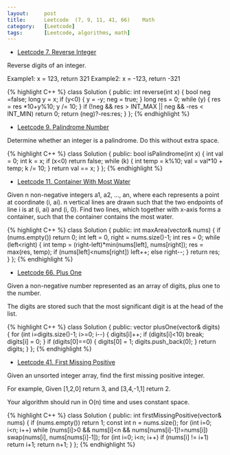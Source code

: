 ```yaml
---
layout:     post
title:      Leetcode  (7, 9, 11, 41, 66)	Math
category:   [Leetcode] 
tags:		[Leetcode, algorithms, math]
---
```


* [Leetcode 7. Reverse Integer](https://leetcode.com/problems/reverse-integer/)

Reverse digits of an integer.

Example1: x = 123, return 321
Example2: x = -123, return -321

{% highlight C++ %}
class Solution {
public:
    int reverse(int x) {
        bool neg =false;
        long y = x;
        if (y<0)
        {
             y = -y;
             neg = true;
        }
        long res = 0;
        while (y)
        {
            res = res *10+y%10;
            y /= 10;
        }
        if (!neg && res > INT_MAX || neg && -res < INT_MIN)
            return 0;
        return (neg)?-res:res;
    }
}; 
{% endhighlight %}

* [Leetcode 9. Palindrome Number](https://leetcode.com/problems/palindrome-number/)

Determine whether an integer is a palindrome. Do this without extra space.

{% highlight C++ %}
class Solution {
public:
    bool isPalindrome(int x) {
        int val = 0;
        int k = x;
        if (x<0)    return false;
        while (k) {
            int temp = k%10;
            val = val*10 + temp;
            k /= 10;
        }
        return val == x;
    }
};
{% endhighlight %}

* [Leetcode 11. Container With Most Water](https://leetcode.com/problems/container-with-most-water/)

Given n non-negative integers a1, a2, ..., an, where each represents a point at coordinate (i, ai). n vertical lines are drawn such that the two endpoints of line i is at (i, ai) and (i, 0). Find two lines, which together with x-axis forms a container, such that the container contains the most water.

{% highlight C++ %}
class Solution {
public:
    int maxArea(vector<int>& nums) {
        if (nums.empty())   return 0;
        int left = 0, right = nums.size()-1;
        int res = 0;
        while (left<right) {
            int temp = (right-left)*min(nums[left], nums[right]);
            res = max(res, temp);
            if (nums[left]<nums[right]) left++;
            else    right--;
        }
        return res;
    }
};
{% endhighlight %}

* [Leetcode 66. Plus One](https://leetcode.com/problems/plus-one/)

Given a non-negative number represented as an array of digits, plus one to the number.

The digits are stored such that the most significant digit is at the head of the list.

{% highlight C++ %}
class Solution {
public:
    vector<int> plusOne(vector<int>& digits) {
       for (int i=digits.size()-1; i>=0; i--) {
           digits[i]++;
           if (digits[i]<10) break;
           digits[i] = 0;
       }
       if (digits[0]==0) {
           digits[0] = 1;
           digits.push_back(0);
       }
       return digits;
    }
};
{% endhighlight %}

* [Leetcode 41. First Missing Positive](https://leetcode.com/problems/first-missing-positive/)

Given an unsorted integer array, find the first missing positive integer.

For example,
Given [1,2,0] return 3,
and [3,4,-1,1] return 2.

Your algorithm should run in O(n) time and uses constant space.

{% highlight C++ %}
class Solution {
public:
    int firstMissingPositive(vector<int>& nums) {
        if (nums.empty())   return 1;
        const int n = nums.size();
        for (int i=0; i<n; i++)
            while (nums[i]>0 && nums[i]<n && nums[nums[i]-1]!=nums[i])
                swap(nums[i], nums[nums[i]-1]);
        for (int i=0; i<n; i++)
            if (nums[i] != i+1)
                return i+1;
        return n+1;
    }
};
{% endhighlight %}